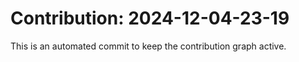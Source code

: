 # Contribution: 2024-12-04-23-19
This is an automated commit to keep the contribution graph active.
